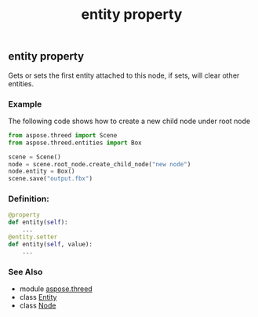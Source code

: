 ﻿---
title: entity property
second_title: Aspose.3D for Python via .NET API References
description: 
type: docs
weight: 190
url: /python-net/aspose.threed/node/entity/
is_root: false
---

## entity property


Gets or sets the first entity attached to this node, if sets, will clear other entities.

### Example 


The following code shows how to create a new child node under root node

```python
from aspose.threed import Scene
from aspose.threed.entities import Box

scene = Scene()
node = scene.root_node.create_child_node("new node")
node.entity = Box()
scene.save("output.fbx")

```
### Definition:
```python
@property
def entity(self):
    ...
@entity.setter
def entity(self, value):
    ...
```

### See Also
* module [aspose.threed](../../)
* class [Entity](/3d/python-net/aspose.threed/entity)
* class [Node](/3d/python-net/aspose.threed/node)

